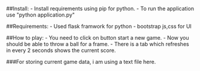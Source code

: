 ##Install:
    - Install requirements using pip for python.
    - To run the application use "python application.py"

##Requirements:
    - Used flask framwork for python
    - bootstrap js,css for UI

##How to play:
    - You need to click on button start a new game.
    - Now you should be able to throw a ball for a frame.
    - There is a tab which refreshes in every 2 seconds shows the     current score.


###For storing current game data, i am using a text file here.